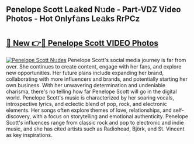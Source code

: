 ## Penelope Scott Le𝚊ked N𝚞de - Part-VDZ Video Photos - Hot Onlyf𝚊ns Le𝚊ks RrPCz

# <h2><a href="http://ac41420.deff.icu/?id=Penelope+Scott">🔗 New 👉🔴 Penelope Scott VIDEO Photos</a></h2>

[![Penelope Scott N𝚞des](https://i.imgur.com/rIISA9y.gif)](http://ac41420.deff.icu/?id=Penelope+Scott)
Penelope Scott's social media journey is far from over. She continues to create content, engage with her fans, and explore new opportunities. Her future plans include expanding her brand, collaborating with more influencers and brands, and potentially starting her own business. With her unwavering determination and undeniable charisma, there's no telling how far Penelope Scott will go in the digital world. Penelope Scott's music is characterized by her soaring vocals, introspective lyrics, and eclectic blend of pop, rock, and electronic elements. Her songs often explore themes of love, relationships, and self-discovery, with a focus on storytelling and emotional authenticity. Penelope Scott's influences range from classic rock and pop to electronic and indie music, and she has cited artists such as Radiohead, Björk, and St. Vincent as key inspirations.
